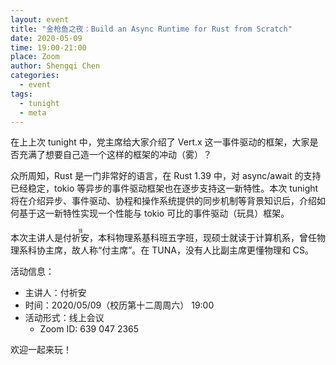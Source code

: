 ```yaml
---
layout: event
title: "金枪鱼之夜：Build an Async Runtime for Rust from Scratch"
date: 2020-05-09
time: 19:00-21:00
place: Zoom
author: Shengqi Chen
categories:
  - event
tags:
  - tunight
  - meta
---
```


在上上次 tunight 中，党主席给大家介绍了 Vert.x 这一事件驱动的框架，大家是否充满了想要自己造一个这样的框架的冲动（雾）？

众所周知，Rust 是一门非常好的语言，在 Rust 1.39 中，对 async/await 的支持已经稳定，tokio 等异步的事件驱动框架也在逐步支持这一新特性。本次 tunight 将在介绍异步、事件驱动、协程和操作系统提供的同步机制等背景知识后，介绍如何基于这一新特性实现一个性能与 tokio 可比的事件驱动（玩具）框架。

本次主讲人是付<ruby>祈安<rt>钱</rt></ruby>，本科物理系基科班五字班，现硕士就读于计算机系，曾任物理系科协主席，故人称“付主席”。在 TUNA，没有人比副主席更懂物理和 CS。

<!--more-->

活动信息：

* 主讲人：付祈安
* 时间：2020/05/09（校历第十二周周六） 19:00
* 活动形式：线上会议
  * Zoom ID: 639 047 2365

欢迎一起来玩！

